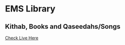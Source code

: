 # EMS Library
## Kithab, Books and Qaseedahs/Songs

[Check Live Here](https://ilahiya-solutions.github.io/EMS-Library/)
